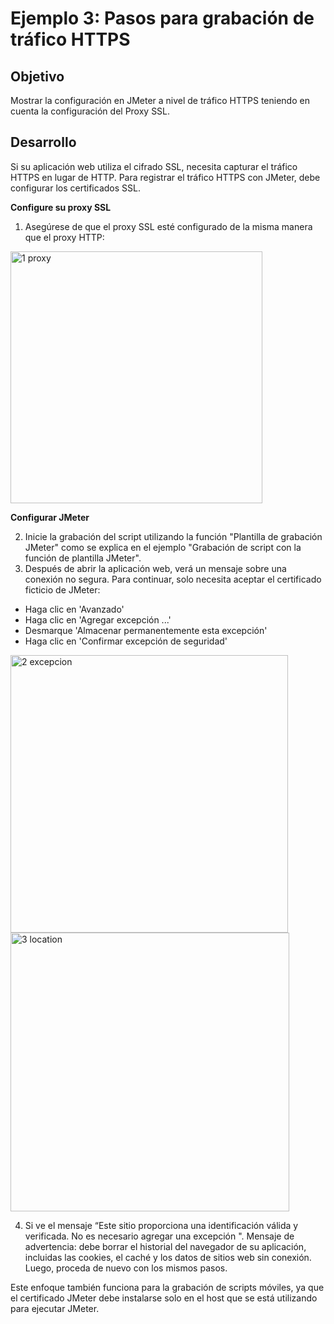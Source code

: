 # Ejemplo 3: Pasos para grabación de tráfico HTTPS

## Objetivo

Mostrar la configuración en JMeter a nivel de tráfico HTTPS teniendo en cuenta la configuración del Proxy SSL.

## Desarrollo

Si su aplicación web utiliza el cifrado SSL, necesita capturar el tráfico HTTPS en lugar de HTTP.
Para registrar el tráfico HTTPS con JMeter, debe configurar los certificados SSL.

**Configure su proxy SSL**

1. Asegúrese de que el proxy SSL esté configurado de la misma manera que el proxy HTTP:

<img width="403" alt="1 proxy" src="https://user-images.githubusercontent.com/22419786/155261737-6b2613cf-cf37-4e47-8909-9e5efbeed6ff.png">

**Configurar JMeter**

2. Inicie la grabación del script utilizando la función "Plantilla de grabación JMeter" como se explica en el ejemplo "Grabación de script con la función de plantilla JMeter".
3. Después de abrir la aplicación web, verá un mensaje sobre una conexión no segura. Para continuar, solo necesita aceptar el certificado ficticio de JMeter:

* Haga clic en 'Avanzado'
* Haga clic en 'Agregar excepción ...'
* Desmarque 'Almacenar permanentemente esta excepción'
* Haga clic en 'Confirmar excepción de seguridad'

<img width="444" alt="2 excepcion" src="https://user-images.githubusercontent.com/22419786/155261817-a9fcaa4a-5328-4237-adbe-0e83dcf782c5.png">

<img width="446" alt="3 location" src="https://user-images.githubusercontent.com/22419786/155261842-8c677321-6ef9-4ad1-bbd5-7b9e9ed5bce7.png">

4. Si ve el mensaje “Este sitio proporciona una identificación válida y verificada. No es necesario agregar una excepción ". Mensaje de advertencia: debe borrar el historial del
navegador de su aplicación, incluidas las cookies, el caché y los datos de sitios web sin conexión. Luego, proceda de nuevo con los mismos pasos.

Este enfoque también funciona para la grabación de scripts móviles, ya que el certificado JMeter debe instalarse solo en el host que se está utilizando para ejecutar JMeter.
